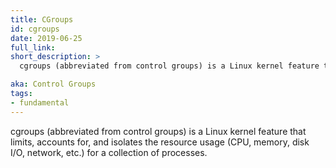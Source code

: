 ```yaml
---
title: CGroups
id: cgroups
date: 2019-06-25
full_link:
short_description: >
  cgroups (abbreviated from control groups) is a Linux kernel feature that limits, accounts for, and isolates the resource usage (CPU, memory, disk I/O, network, etc.) for a collection of processes.

aka: Control Groups
tags:
- fundamental
---
```

cgroups (abbreviated from control groups) is a Linux kernel feature that limits, accounts for, and isolates the resource usage (CPU, memory, disk I/O, network, etc.) for a collection of processes.
